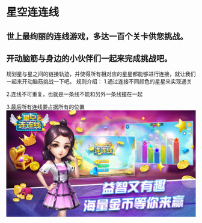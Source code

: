 # 星空连连线



## 世上最绚丽的连线游戏，多达一百个关卡供您挑战。
## 开动脑筋与身边的小伙伴们一起来完成挑战吧。



规划星与星之间的链接轨迹，并使得所有相对应的星星都能够进行连接，就让我们一起来开动脑筋挑战一下吧。
规则介绍：
1.通过连接不同颜色的星星来实现通关

2.连线不可重复，也就是一条线不能和另外一条线撞在一起

3.最后所有连线要占据所有的位置
<img src="a.jpg"/>
